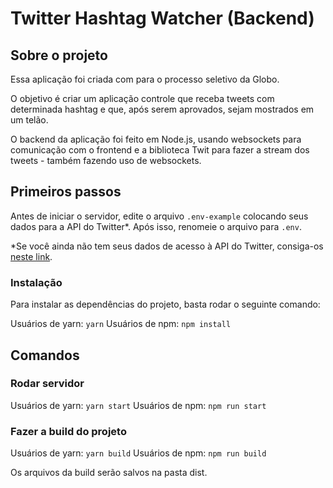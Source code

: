 # Twitter Hashtag Watcher (Backend)

## Sobre o projeto

Essa aplicação foi criada com para o processo seletivo da Globo.

O objetivo é criar um aplicação controle que receba tweets com determinada hashtag e que, após serem aprovados, sejam mostrados em um telão.

O backend da aplicação foi feito em Node.js, usando websockets para comunicação com o frontend e a biblioteca Twit para fazer a stream dos tweets - também fazendo uso de websockets.

## Primeiros passos

Antes de iniciar o servidor, edite o arquivo `.env-example` colocando seus dados para a API do Twitter*. Após isso, renomeie o arquivo para `.env`.

*Se você ainda não tem seus dados de acesso à API do Twitter, consiga-os [neste link](https://developer.twitter.com).

### Instalação

Para instalar as dependências do projeto, basta rodar o seguinte comando:

Usuários de yarn:
`yarn`
Usuários de npm:
`npm install`

## Comandos

### Rodar servidor

Usuários de yarn:
`yarn start`
Usuários de npm:
`npm run start`

### Fazer a build do projeto

Usuários de yarn:
`yarn build`
Usuários de npm:
`npm run build`

Os arquivos da build serão salvos na pasta dist.